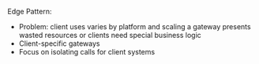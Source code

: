 Edge Pattern:
- Problem: client uses varies by platform and scaling a gateway presents wasted resources or clients need special business logic
- Client-specific gateways
- Focus on isolating calls for client systems

